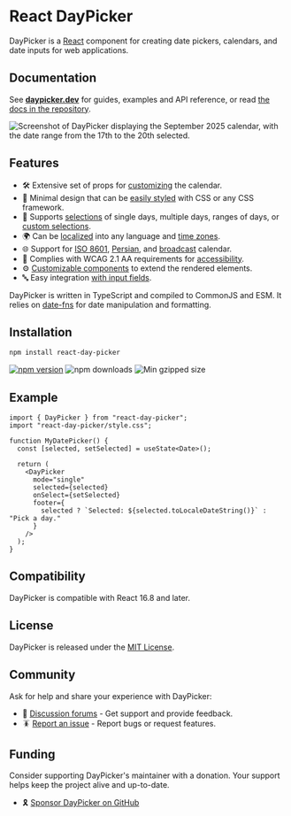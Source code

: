 # React DayPicker

DayPicker is a [React](https://react.dev) component for creating date pickers, calendars, and date inputs for web applications.

## Documentation 

See **[daypicker.dev](https://daypicker.dev)** for guides, examples and API reference, or read [the docs in the repository](website/docs/start.mdx).

<picture>
  <source srcset="https://github.com/user-attachments/assets/46e2fcb2-9067-4568-aa3b-3624f60cdd47" media="(prefers-color-scheme: dark)">
  <img src="https://github.com/user-attachments/assets/d16b78ff-e794-48b5-919b-ed8ae9c260b3" alt="Screenshot of DayPicker displaying the September 2025 calendar, with the date range from the 17th to the 20th selected.">
</picture>

## Features

- 🛠 Extensive set of props for [customizing](https://daypicker.dev/docs/customization) the calendar.
- 🎨 Minimal design that can be [easily styled](https://daypicker.dev/docs/styling) with CSS or any CSS framework.
- 📅 Supports [selections](https://daypicker.dev/docs/selection-modes) of single days, multiple days, ranges of days, or [custom selections](https://daypicker.dev/guides/custom-selections).
- 🌍 Can be [localized](https://daypicker.dev/docs/localization) into any language and [time zones](https://daypicker.dev/docs/time-zone).
- 🌐 Support for [ISO 8601](https://daypicker.dev/docs/localization#iso-week-dates), [Persian](https://daypicker.dev/docs/localization#persian-calendar), and [broadcast](https://daypicker.dev/docs/localization#broadcast-calendar) calendar.
- 🦮 Complies with WCAG 2.1 AA requirements for [accessibility](https://daypicker.dev/guides/accessibility).
- ⚙️ [Customizable components](https://daypicker.dev/guides/custom-components) to extend the rendered elements.
- 🔤 Easy integration [with input fields](https://daypicker.dev/guides/input-fields).

DayPicker is written in TypeScript and compiled to CommonJS and ESM. It relies on [date-fns](https://date-fns.org) for date manipulation and formatting.

## Installation

```bash
npm install react-day-picker
```

<a href="https://www.npmjs.com/package/react-day-picker"><img src="https://img.shields.io/npm/v/react-day-picker" alt="npm version"/></a>
<img src="https://img.shields.io/npm/dm/react-day-picker.svg" alt="npm downloads"/> <img src="https://img.shields.io/bundlephobia/minzip/react-day-picker" alt="Min gzipped size"/>

## Example

```tsx
import { DayPicker } from "react-day-picker";
import "react-day-picker/style.css";

function MyDatePicker() {
  const [selected, setSelected] = useState<Date>();

  return (
    <DayPicker
      mode="single"
      selected={selected}
      onSelect={setSelected}
      footer={
        selected ? `Selected: ${selected.toLocaleDateString()}` : "Pick a day."
      }
    />
  );
}
```

## Compatibility

DayPicker is compatible with React 16.8 and later.

## License

DayPicker is released under the [MIT License](https://daypicker.dev/license).

## Community

Ask for help and share your experience with DayPicker:

- 💬 [Discussion forums](https://github.com/gpbl/react-day-picker/discussions) - Get support and provide feedback.
- 🪳 [Report an issue](https://github.com/gpbl/react-day-picker/issues/new/choose) - Report bugs or request features.

## Funding

Consider supporting DayPicker's maintainer with a donation. Your support helps keep the project alive and up-to-date.

- 🎗️ [Sponsor DayPicker on GitHub](https://github.com/sponsors/gpbl)
